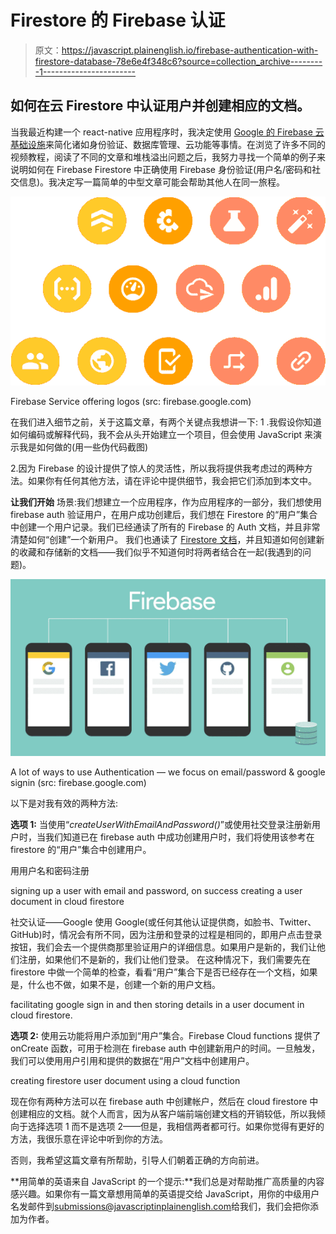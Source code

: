 # Firestore 的 Firebase 认证

> 原文：<https://javascript.plainenglish.io/firebase-authentication-with-firestore-database-78e6e4f348c6?source=collection_archive---------1----------------------->

## 如何在云 Firestore 中认证用户并创建相应的文档。

当我最近构建一个 react-native 应用程序时，我决定使用 [Google 的 Firebase 云基础设施](https://firebase.google.com/)来简化诸如身份验证、数据库管理、云功能等事情。在浏览了许多不同的视频教程，阅读了不同的文章和堆栈溢出问题之后，我努力寻找一个简单的例子来说明如何在 Firebase Firestore 中正确使用 Firebase 身份验证(用户名/密码和社交信息)。我决定写一篇简单的中型文章可能会帮助其他人在同一旅程。

![](img/aa518a8de423672eda83132904a5e30e.png)

Firebase Service offering logos (src: firebase.google.com)

在我们进入细节之前，关于这篇文章，有两个关键点我想讲一下:
1 .我假设你知道如何编码或解释代码，我不会从头开始建立一个项目，但会使用 JavaScript 来演示我是如何做的(用一些伪代码截图)

2.因为 Firebase 的设计提供了惊人的灵活性，所以我将提供我考虑过的两种方法。如果你有任何其他方法，请在评论中提供细节，我会把它们添加到本文中。

**让我们开始** 场景:我们想建立一个应用程序，作为应用程序的一部分，我们想使用 firebase auth 验证用户，在用户成功创建后，我们想在 Firestore 的“用户”集合中创建一个用户记录。我们已经通读了所有的 Firebase 的 Auth 文档，并且非常清楚如何“创建”一个新用户。
我们也通读了 [Firestore 文档](https://firebase.google.com/docs/firestore)，并且知道如何创建新的收藏和存储新的文档——我们似乎不知道何时将两者结合在一起(我遇到的问题)。

![](img/1f71085fd14bce5c90b7c3e71156cd71.png)

A lot of ways to use Authentication — we focus on email/password & google signin (src: firebase.google.com)

以下是对我有效的两种方法:

**选项 1:** 当使用“*createUserWithEmailAndPassword()*”或使用社交登录注册新用户时，当我们知道已在 firebase auth 中成功创建用户时，我们将使用该参考在 firestore 的“用户”集合中创建用户。

用用户名和密码注册

signing up a user with email and password, on success creating a user document in cloud firestore

社交认证——Google
使用 Google(或任何其他认证提供商，如脸书、Twitter、GitHub)时，情况会有所不同，因为注册和登录的过程是相同的，即用户点击登录按钮，我们会去一个提供商那里验证用户的详细信息。如果用户是新的，我们让他们注册，如果他们不是新的，我们让他们登录。
在这种情况下，我们需要先在 firestore 中做一个简单的检查，看看“用户”集合下是否已经存在一个文档，如果是，什么也不做，如果不是，创建一个新的用户文档。

facilitating google sign in and then storing details in a user document in cloud firestore.

**选项 2:** 使用云功能将用户添加到“用户”集合。Firebase Cloud functions 提供了 onCreate 函数，可用于检测在 firebase auth 中创建新用户的时间。一旦触发，我们可以使用用户引用和提供的数据在“用户”文档中创建用户。

creating firestore user document using a cloud function

现在你有两种方法可以在 firebase auth 中创建帐户，然后在 cloud firestore 中创建相应的文档。就个人而言，因为从客户端前端创建文档的开销较低，所以我倾向于选择选项 1 而不是选项 2——但是，我相信两者都可行。如果你觉得有更好的方法，我很乐意在评论中听到你的方法。

否则，我希望这篇文章有所帮助，引导人们朝着正确的方向前进。

**用简单的英语来自 JavaScript 的一个提示:**我们总是对帮助推广高质量的内容感兴趣。如果你有一篇文章想用简单的英语提交给 JavaScript，用你的中级用户名发邮件到[submissions@javascriptinplainenglish.com](mailto:submissions@javascriptinplainenglish.com)给我们，我们会把你添加为作者。